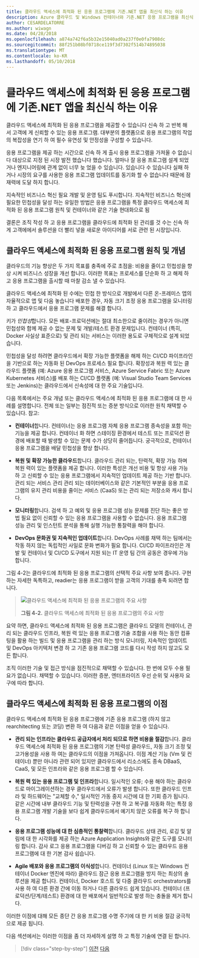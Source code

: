 ```yaml
---
title: 클라우드 액세스에 최적화 된 응용 프로그램에 기존.NET 앱을 최신식 하는 이유
description: Azure 클라우드 및 Windows 컨테이너와 기존.NET 응용 프로그램을 최신식 | 클라우드 액세스에 최적화 된 응용 프로그램에 기존.NET 앱을 최신식 하는 이유
author: CESARDELATORRE
ms.author: wiwagn
ms.date: 04/28/2018
ms.openlocfilehash: a874a742f6a5b32e15040ad0a237f0e0fa7908dc
ms.sourcegitcommit: 88f251b08bf0718ce119f3d7302f514b74895038
ms.translationtype: MT
ms.contentlocale: ko-KR
ms.lasthandoff: 05/10/2018
---
```

# <a name="reasons-to-modernize-existing-net-apps-to-cloud-optimized-applications"></a>클라우드 액세스에 최적화 된 응용 프로그램에 기존.NET 앱을 최신식 하는 이유

클라우드 액세스에 최적화 된 응용 프로그램을 제공할 수 있습니다 신속 하 고 반복 해 서 고객에 게 신뢰할 수 있는 응용 프로그램. 대부분의 플랫폼으로 응용 프로그램의 작업의 복잡성을 연기 하 여 필수 유연성 및 안정성을 구성할 수 있습니다.

응용 프로그램을 제공 하는 시간으로 신속 하 게 출시 응용 프로그램을 가져올 수 없습니다 대상으로 지정 된 시장 발전 했습니다 했습니다. 얼마나 잘 응용 프로그램 설계 되었거나 엔지니어링에 관계 없이 너무 늦 었을 수 있습니다. 있습니다 수 있습니다 실패 하거나 시장의 요구를 사용한 응용 프로그램 업데이트를 동기화 할 수 없습니다 때문에 잠재력에 도달 하지 합니다.

지속적인 비즈니스 혁신 필요 개발 및 운영 팀도 푸시합니다. 지속적인 비즈니스 혁신에 필요한 민첩성을 달성 하는 유일한 방법은 응용 프로그램을 특정 클라우드 액세스에 최적화 된 응용 프로그램 원칙 및 컨테이너와 같은 기술 현대화으로 됨

결론은 조직 작성 하 고 응용 프로그램을 클라우드에 최적화 된 관리를 것 수는 신속 하 게 고객에에서 솔루션을 더 빨리 넣을 새로운 아이디어를 서로 관련 된 시장입니다.

## <a name="cloud-optimized-application-principles-and-tenets"></a>클라우드 액세스에 최적화 된 응용 프로그램 원칙 및 개념 

클라우드의 기능 향상은 두 가지 목표를 충족에 주로 초점을: 비용을 줄이고 민첩성을 향상 시켜 비즈니스 성장을 개선 합니다. 이러한 목표는 프로세스를 단순화 하 고 해제 하 고 응용 프로그램을 출시할 때 마찰 감소 낼 수 있습니다.

클라우드 액세스에 최적화 된 수에는 민첩 한 방식으로 개발에서 다른 온-프레미스 앱의 자율적으로 앱 및 다음 놓습니다 배포한 경우, 자동 크기 조정 응용 프로그램을 모니터링 하 고 클라우드에서 응용 프로그램 문제를 해결 합니다.

키가 *민첩성*합니다. 모든 배포-프로덕션에는 절대 최소한으로 줄이려는 경우가 아니면 민첩성와 함께 제공 수 없는 문제 및 개발/테스트 환경 문제입니다. 컨테이너 (특히, Docker 사실상 표준으로) 및 관리 되는 서비스는 이러한 용도로 구체적으로 설계 되었습니다.

민첩성을 달성 하려면 클라우드에서 확장 가능한 플랫폼을 해제 하는 CI/CD 파이프라인을 기반으로 하는 자동화 된 DevOps 프로세스 필요 합니다. 확장성과 복원 력 있는 클라우드 플랫폼 (예: Azure 응용 프로그램 서비스, Azure Service Fabric 또는 Azure Kubernetes 서비스)를 배포 하는 CI/CD 플랫폼 (예: Visual Studio Team Services 또는 Jenkins)는 클라우드에서 신속성에 대 한 주요 기술입니다.

다음 목록에서는 주요 개념 또는 클라우드 액세스에 최적화 된 응용 프로그램에 대 한 사례를 설명합니다. 전체 또는 일부는 점진적 또는 증분 방식으로 이러한 원칙 채택할 수 있습니다. 참고:

-   **컨테이너**합니다. 컨테이너는 응용 프로그램 자체 응용 프로그램 종속성을 포함 하는 기능을 제공 합니다. 컨테이너 화 하면 스테이징 환경에서 테스트 또는 프로덕션 환경에 배포할 때 발생할 수 있는 문제 수가 상당히 줄어듭니다. 궁극적으로, 컨테이너 응용 프로그램을 배달 민첩성을 향상 합니다.

-   **복원 및 확장 가능한 클라우드**합니다. 클라우드 관리 되는, 탄력적, 확장 가능 하며 복원 력이 있는 플랫폼을 제공 합니다. 이러한 특성은 개선 비용 및 항상 사용 가능 하 고 신뢰할 수 있는 응용 프로그램에서 지속적인 업데이트 제공 하는 기반 합니다. 관리 되는 서비스 관리 관리 되는 데이터베이스와 같은 기본적인 부분을 응용 프로그램의 유지 관리 비용을 줄이는 서비스 (CaaS) 또는 관리 되는 저장소와 캐시 합니다.

-   **모니터링**합니다. 검색 하 고 예외 및 응용 프로그램 성능 문제를 진단 하는 좋은 방법 필요 없이 신뢰할 수 있는 응용 프로그램을 사용할 수 없습니다. 응용 프로그램 성능 관리 및 인스턴트 분석을 통해 실행 가능한 통찰력을 해야 합니다.

-   **DevOps 문화권 및 지속적인 업데이트**합니다. DevOps 사례를 채택 하는 팀에서는 작동 하지 않는 독립적인 사일로 문화 변화가 필요 합니다. CI/CD 파이프라인은 개발 및 컨테이너 및 CI/CD 도구에서 지원 되는 IT 운영 팀 간의 공동은 경우에 가능 합니다.

그림 4-2는 클라우드에 최적화 된 응용 프로그램의 선택적 주요 사항 보여 줍니다. 구현 하는 자세한 독특하고, readier는 응용 프로그램이 받을 고객의 기대를 충족 되려면 합니다.

> ![클라우드 액세스에 최적화 된 응용 프로그램의 주요 사항](./media/image2.png)
>
> **그림 4-2.** 클라우드 액세스에 최적화 된 응용 프로그램의 주요 사항

요약 하면, 클라우드 액세스에 최적화 된 응용 프로그램은 클라우드 모델의 컨테이너, 관리 되는 클라우드 인프라, 복원 력 있는 응용 프로그램 기술 조합을 사용 하는 동안 컴퓨팅을 활용 하는 빌드 및 응용 프로그램을 관리 하는 방식 모니터링, 지속적인 업데이트 및 DevOps 아키텍처 변경 하 고 기존 응용 프로그램 코드를 다시 작성 하지 않고도 모든 합니다.

조직 이러한 기술 및 접근 방식을 점진적으로 채택할 수 있습니다. 한 번에 모두 수용 필요가 없습니다. 채택할 수 있습니다. 이러한 증분, 엔터프라이즈 우선 순위 및 사용자 요구에 따라 합니다.

## <a name="benefits-of-a-cloud-optimized-application"></a>클라우드 액세스에 최적화 된 응용 프로그램의 이점

클라우드 액세스에 최적화 된 응용 프로그램에 기존 응용 프로그램 (하지 않고 rearchitecting 또는 코딩) 변환 하 여 다음과 같은 이점을 얻을 수 있습니다.

-   **관리 되는 인프라는 클라우드 공급자에서 처리 되므로 하면 비용을 절감**합니다. 클라우드 액세스에 최적화 된 응용 프로그램의 기본 탄력성 클라우드, 자동 크기 조정 및 고가용성을 사용 하 여는 클라우드의 이점을 가져옵니다. 이점 계산 기능 (Vm 및 컨테이너) 뿐만 아니라 관련 되어 있지만 클라우드에서 리소스에도 종속 DBaaS, CaaS, 및 모든 인프라와 같은 응용 프로그램 할 수 있습니다.

-   **복원 력 있는 응용 프로그램 및 인프라**합니다. 일시적인 오류; 수용 해야 하는 클라우드로 마이그레이션하는 경우 클라우드에서 오류가 발생 합니다. 또한 클라우드 인프라 및 하드웨어는 "교체할 수," 일시적인 가동 중지 시간에 대 한 기회 증가 됩니다. 같은 시간에 내부 클라우드 기능 및 탄력성을 구현 하 고 복구를 자동화 하는 특정 응용 프로그램 개발 기술을 보다 쉽게 클라우드에서 예기치 않은 오류를 복구 하 합니다.

-   **응용 프로그램 성능에 대 한 심층적인 통찰력**합니다. 클라우드 상태 관리, 로깅 및 알림에 대 한 시각화를 제공 하는 Azure Application Insights와 같은 도구를 모니터링 합니다. 감사 로그 응용 프로그램을 디버깅 하 고 신뢰할 수 있는 클라우드 응용 프로그램에 대 한 기본 감사 쉽습니다.

-   **Agile 배포와 응용 프로그램의 이식성**합니다. 컨테이너 (Linux 또는 Windows 컨테이너 Docker 엔진에 따라) 클라우드 잠근 응용 프로그램을 방지 하는 최상의 솔루션을 제공 합니다. 컨테이너, Docker 호스트 및 다중 클라우드 orchestrators를 사용 하 여 다른 환경 간에 이동 하거나 다른 클라우드 쉽게 있습니다. 컨테이너 (프로덕션/단계/테스트) 환경에 대 한 배포에서 일반적으로 발생 하는 충돌을 제거 합니다.

이러한 이점에 대해 모든 종단 간 응용 프로그램 수명 주기에 대 한 키 비용 절감 궁극적으로 제공 됩니다.

다음 섹션에서는 이러한 이점을 좀 더 자세하게 설명 하 고 특정 기술에 연결 된 합니다.

>[!div class="step-by-step"]
[이전](index.md)
[다음](microsoft-technologies-in-cloud-optimized-applications.md)
